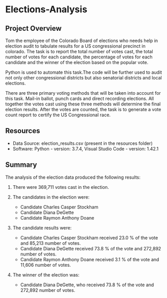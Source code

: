 # Elections-Analysis

## Project Overview 

Tom the employee of the Colorado Board of elections who needs help in election audit to tabulate results for a US congressional precinct in colorado. The task is to report the total number of votes cast, the total number of votes for each candidate, the percentage of votes for each candidate and the winner of the election based on the popular vote.

Python is used to automate this task.The code will be further used to audit not only other congressional districts but also senatorial districts and local elections. 

There are three primary voting methods that will be taken into account for this task. Mail-in ballot, punch cards and direct recording elections. All together the votes cast using these three methods will determine the final election results. After the votes are counted, the task is to generate a vote count report to certify the US Congressional race.

## Resources


* Data Source: election_results.csv (present in the resources folder)
* Software: Python - version: 3.7.4, Visual Studio Code - version: 1.42.1

## Summary 

The analysis of the election data produced the following results:

1) There were  369,711  votes cast in the election. 
2) The candidates in the election were:<br/>
    * Candidate  Charles Casper Stockham
    * Candidate  Diana DeGette
    * Candidate  Raymon Anthony Doane

3) The candidate results were:
    * Candidate Charles Casper Stockham received 23.0 % of the vote and 85,213 number of votes.
    * Candidate Diana DeGette received 73.8 % of the vote and 272,892 number of votes.
    * Candidate Raymon Anthony Doane received 3.1 % of the vote and 11,606 number of votes.
    
4) The winner of the election was:
 
    * Candidate Diana DeGette, who received 73.8 % of the vote and 272,892 number of votes.